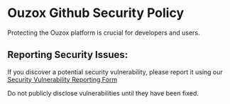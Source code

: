 # Ouzox Github Security Policy

Protecting the Ouzox platform is crucial for developers and users.

## Reporting Security Issues:

If you discover a potential security vulnerability, please report it using our [Security Vulnerability Reporting Form](https://forms.gle/Qrn8UCbQ2jJsNCc6A)

Do not publicly disclose vulnerabilities until they have been fixed.